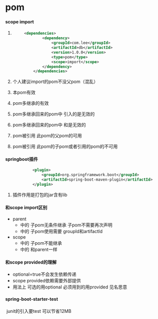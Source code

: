 # pom

#### scope import

1. ```xml
   		<dependencies>
      			<dependency>
      				<groupId>com.lee</groupId>
      				<artifactId>db</artifactId>
      				<version>1.0.0</version>
      				<type>pom</type>
      				<scope>import</scope>
      			</dependency>
      		</dependencies>
   ```

   

2. 个人建议import的pom不没父pom（混乱）

3. 本pom<dependencyManagement>有效

4. pom多继承的<dependencyManagement>有效

5. pom多继承回来的<dependencyManagement>pom中 引入的<dependencies>是无效的

6. pom多继承回来的<dependencyManagement>pom中 <distributionManagement>和<repositories>是无效的

7. pom被引用 此pom的父pom的<dependencyManagement>可用

8. pom被引用 此pom的子pom或者引用的pom的<dependencyManagement>不可用

#### springboot插件

```xml
            <plugin>
                <groupId>org.springframework.boot</groupId>
                <artifactId>spring-boot-maven-plugin</artifactId>
            </plugin>
```

1. 插件作用是打包的jar含有lib

#### <parent>和scope import区别

- parent
  - <dependencies> 中的 <dependency> 子pom无条件继承 子pom不需要再次声明
  - <dependencyManagement> 中的 <dependencies> 子pom使用需要 groupId和artifactId 
- scope
  - <dependencies> 中的 <dependency> 子pom不能继承
  - <dependencyMannagement>中的<dependencies> 和parent一样

#### <optional>和scope provided的理解

- optional=true不会发生依赖传递
- scope provided依赖需要外部提供
- 用法上 可选的用optional 必须用到的用provided 见名思意

#### <artifactId>spring-boot-starter-test</artifactId>

​	junit的引入要<scope>test</scope> 可以节省12MB